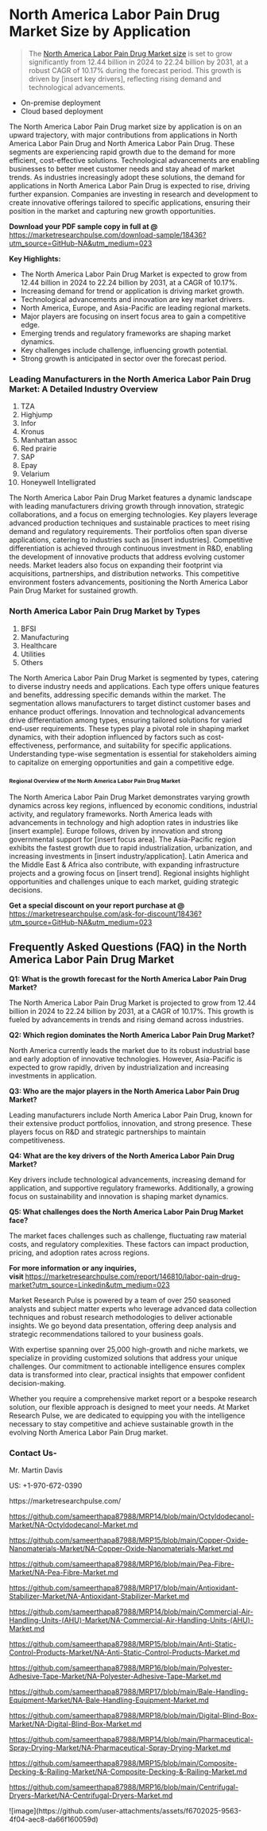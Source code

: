 <h1>North America Labor Pain Drug Market&nbsp;Size by Application</h1><blockquote><p>The <a href="https://marketresearchpulse.com/download-sample/18436?utm_source=GitHub-NA&amp;utm_medium=023">North America Labor Pain Drug Market size</a> is set to grow significantly from 12.44 billion in 2024 to 22.24 billion by 2031, at a robust CAGR of 10.17% during the forecast period. This growth is driven by [insert key drivers], reflecting rising demand and technological advancements.</p></blockquote><ul><li>On-premise deployment <li> Cloud based deployment</li></ul><p>The North America Labor Pain Drug market size by application is on an upward trajectory, with major contributions from applications in North America Labor Pain Drug and North America Labor Pain Drug. These segments are experiencing rapid growth due to the demand for more efficient, cost-effective solutions. Technological advancements are enabling businesses to better meet customer needs and stay ahead of market trends. As industries increasingly adopt these solutions, the demand for applications in North America Labor Pain Drug is expected to rise, driving further expansion. Companies are investing in research and development to create innovative offerings tailored to specific applications, ensuring their position in the market and capturing new growth opportunities.</p><p><strong>Download your PDF sample copy in full at @ </strong><a href="https://marketresearchpulse.com/download-sample/18436?utm_source=GitHub-NA&amp;utm_medium=023">https://marketresearchpulse.com/download-sample/18436?utm_source=GitHub-NA&amp;utm_medium=023</a></p><p><strong>Key Highlights: </strong></p><ul><li>The North America Labor Pain Drug Market is expected to grow from 12.44 billion in 2024 to 22.24 billion by 2031, at a CAGR of 10.17%.</li><li>Increasing demand for trend or application is driving market growth.</li><li>Technological advancements and innovation are key market drivers.</li><li>North America, Europe, and Asia-Pacific are leading regional markets.</li><li>Major players are focusing on insert focus area to gain a competitive edge.</li><li>Emerging trends and regulatory frameworks are shaping market dynamics.</li><li>Key challenges include challenge, influencing growth potential.</li><li>Strong growth is anticipated in sector over the forecast period.</li></ul><h3>Leading Manufacturers in the North America Labor Pain Drug Market: A Detailed Industry Overview</h3><ol><li>TZA</li><li>Highjump</li><li>Infor</li><li>Kronus</li><li>Manhattan assoc</li><li>Red prairie</li><li>SAP</li><li>Epay</li><li>Velarium</li><li>Honeywell Intelligrated</li></ol><div class="flex max-w-full flex-col flex-grow"><div class="min-h-8 text-message flex w-full flex-col items-end gap-2 whitespace-normal break-words [.text-message+&amp;]:mt-5" dir="auto" data-message-author-role="assistant" data-message-id="fd8432e4-4910-450d-b182-61b7bfb0a01f" data-message-model-slug="gpt-4o"><div class="flex w-full flex-col gap-1 empty:hidden first:pt-[3px]"><div class="markdown prose w-full break-words dark:prose-invert light"><p>The North America Labor Pain Drug Market features a dynamic landscape with leading manufacturers driving growth through innovation, strategic collaborations, and a focus on emerging technologies. Key players leverage advanced production techniques and sustainable practices to meet rising demand and regulatory requirements. Their portfolios often span diverse applications, catering to industries such as [insert industries]. Competitive differentiation is achieved through continuous investment in R&amp;D, enabling the development of innovative products that address evolving customer needs. Market leaders also focus on expanding their footprint via acquisitions, partnerships, and distribution networks. This competitive environment fosters advancements, positioning the North America Labor Pain Drug Market for sustained growth.</p></div></div></div></div><h3>North America Labor Pain Drug Market by Types</h3><ol><li>BFSI <li> Manufacturing <li> Healthcare <li> Utilities <li> Others</li></ol><div class="flex max-w-full flex-col flex-grow"><div class="min-h-8 text-message flex w-full flex-col items-end gap-2 whitespace-normal break-words [.text-message+&amp;]:mt-5" dir="auto" data-message-author-role="assistant" data-message-id="084470be-0bb7-4664-bddf-5156b4f41249" data-message-model-slug="gpt-4o-mini"><div class="flex w-full flex-col gap-1 empty:hidden first:pt-[3px]"><div class="markdown prose w-full break-words dark:prose-invert light"><p>The North America Labor Pain Drug Market is segmented by types, catering to diverse industry needs and applications. Each type offers unique features and benefits, addressing specific demands within the market. The segmentation allows manufacturers to target distinct customer bases and enhance product offerings. Innovation and technological advancements drive differentiation among types, ensuring tailored solutions for varied end-user requirements. These types play a pivotal role in shaping market dynamics, with their adoption influenced by factors such as cost-effectiveness, performance, and suitability for specific applications. Understanding type-wise segmentation is essential for stakeholders aiming to capitalize on emerging opportunities and gain a competitive edge.</p></div></div></div></div><h3><span style="font-size: 11px;">Regional Overview of the North America Labor Pain Drug Market</span></h3><div class="flex max-w-full flex-col flex-grow"><div class="min-h-8 text-message flex w-full flex-col items-end gap-2 whitespace-normal break-words [.text-message+&amp;]:mt-5" dir="auto" data-message-author-role="assistant" data-message-id="e9038762-ce64-4e30-91c9-9bd413514231" data-message-model-slug="gpt-4o-mini"><div class="flex w-full flex-col gap-1 empty:hidden first:pt-[3px]"><div class="markdown prose w-full break-words dark:prose-invert light"><p>The North America Labor Pain Drug Market demonstrates varying growth dynamics across key regions, influenced by economic conditions, industrial activity, and regulatory frameworks. North America leads with advancements in technology and high adoption rates in industries like [insert example]. Europe follows, driven by innovation and strong governmental support for [insert focus area]. The Asia-Pacific region exhibits the fastest growth due to rapid industrialization, urbanization, and increasing investments in [insert industry/application]. Latin America and the Middle East &amp; Africa also contribute, with expanding infrastructure projects and a growing focus on [insert trend]. Regional insights highlight opportunities and challenges unique to each market, guiding strategic decisions.</p></div></div></div></div><p><strong>Get a special discount on your report purchase at @ </strong><a href="https://marketresearchpulse.com/ask-for-discount/18436?utm_source=GitHub-NA&amp;utm_medium=023">https://marketresearchpulse.com/ask-for-discount/18436?utm_source=GitHub-NA&amp;utm_medium=023</a></p><h2>Frequently Asked Questions (FAQ) in the North America Labor Pain Drug Market</h2><p><strong>Q1: What is the growth forecast for the North America Labor Pain Drug Market?</strong></p><p>The North America Labor Pain Drug Market is projected to grow from 12.44 billion in 2024 to 22.24 billion by 2031, at a CAGR of 10.17%. This growth is fueled by advancements in trends and rising demand across industries.</p><p><strong>Q2: Which region dominates the North America Labor Pain Drug Market?</strong></p><p>North America currently leads the market due to its robust industrial base and early adoption of innovative technologies. However, Asia-Pacific is expected to grow rapidly, driven by industrialization and increasing investments in application.</p><p><strong>Q3: Who are the major players in the North America Labor Pain Drug Market?</strong></p><p>Leading manufacturers include North America Labor Pain Drug, known for their extensive product portfolios, innovation, and strong presence. These players focus on R&amp;D and strategic partnerships to maintain competitiveness.</p><p><strong>Q4: What are the key drivers of the North America Labor Pain Drug Market?</strong></p><p>Key drivers include technological advancements, increasing demand for application, and supportive regulatory frameworks. Additionally, a growing focus on sustainability and innovation is shaping market dynamics.</p><p><strong>Q5: What challenges does the North America Labor Pain Drug Market face?</strong></p><p>The market faces challenges such as challenge, fluctuating raw material costs, and regulatory complexities. These factors can impact production, pricing, and adoption rates across regions.</p><p><strong>For more information or any inquiries, visit&nbsp;</strong><a href="https://marketresearchpulse.com/report/146810/labor-pain-drug-market?utm_source=Linkedin&utm_medium=023">https://marketresearchpulse.com/report/146810/labor-pain-drug-market?utm_source=Linkedin&utm_medium=023</a></p><p>Market Research Pulse is powered by a team of over 250 seasoned analysts and subject matter experts who leverage advanced data collection techniques and robust research methodologies to deliver actionable insights. We go beyond data presentation, offering deep analysis and strategic recommendations tailored to your business goals.</p><p>With expertise spanning over 25,000 high-growth and niche markets, we specialize in providing customized solutions that address your unique challenges. Our commitment to actionable intelligence ensures complex data is transformed into clear, practical insights that empower confident decision-making.</p><p>Whether you require a comprehensive market report or a bespoke research solution, our flexible approach is designed to meet your needs. At Market Research Pulse, we are dedicated to equipping you with the intelligence necessary to stay competitive and achieve sustainable growth in the evolving North America Labor Pain Drug market.</p><h3><strong>Contact Us-</strong></h3><p>Mr. Martin Davis</p><p>US: +1-970-672-0390</p><p>https://marketresearchpulse.com/</p><p><a href="https://github.com/sameerthapa87988/MRP14/blob/main/Octyldodecanol-Market/NA-Octyldodecanol-Market.md">https://github.com/sameerthapa87988/MRP14/blob/main/Octyldodecanol-Market/NA-Octyldodecanol-Market.md</a></p><p><a href="https://github.com/sameerthapa87988/MRP15/blob/main/Copper-Oxide-Nanomaterials-Market/NA-Copper-Oxide-Nanomaterials-Market.md">https://github.com/sameerthapa87988/MRP15/blob/main/Copper-Oxide-Nanomaterials-Market/NA-Copper-Oxide-Nanomaterials-Market.md</a></p><p><a href="https://github.com/sameerthapa87988/MRP16/blob/main/Pea-Fibre-Market/NA-Pea-Fibre-Market.md">https://github.com/sameerthapa87988/MRP16/blob/main/Pea-Fibre-Market/NA-Pea-Fibre-Market.md</a></p><p><a href="https://github.com/sameerthapa87988/MRP17/blob/main/Antioxidant-Stabilizer-Market/NA-Antioxidant-Stabilizer-Market.md">https://github.com/sameerthapa87988/MRP17/blob/main/Antioxidant-Stabilizer-Market/NA-Antioxidant-Stabilizer-Market.md</a></p><p><a href="https://github.com/sameerthapa87988/MRP14/blob/main/Commercial-Air-Handling-Units-(AHU)-Market/NA-Commercial-Air-Handling-Units-(AHU)-Market.md">https://github.com/sameerthapa87988/MRP14/blob/main/Commercial-Air-Handling-Units-(AHU)-Market/NA-Commercial-Air-Handling-Units-(AHU)-Market.md</a></p><p><a href="https://github.com/sameerthapa87988/MRP15/blob/main/Anti-Static-Control-Products-Market/NA-Anti-Static-Control-Products-Market.md">https://github.com/sameerthapa87988/MRP15/blob/main/Anti-Static-Control-Products-Market/NA-Anti-Static-Control-Products-Market.md</a></p><p><a href="https://github.com/sameerthapa87988/MRP16/blob/main/Polyester-Adhesive-Tape-Market/NA-Polyester-Adhesive-Tape-Market.md">https://github.com/sameerthapa87988/MRP16/blob/main/Polyester-Adhesive-Tape-Market/NA-Polyester-Adhesive-Tape-Market.md</a></p><p><a href="https://github.com/sameerthapa87988/MRP17/blob/main/Bale-Handling-Equipment-Market/NA-Bale-Handling-Equipment-Market.md">https://github.com/sameerthapa87988/MRP17/blob/main/Bale-Handling-Equipment-Market/NA-Bale-Handling-Equipment-Market.md</a></p><p><a href="https://github.com/sameerthapa87988/MRP18/blob/main/Digital-Blind-Box-Market/NA-Digital-Blind-Box-Market.md">https://github.com/sameerthapa87988/MRP18/blob/main/Digital-Blind-Box-Market/NA-Digital-Blind-Box-Market.md</a></p><p><a href="https://github.com/sameerthapa87988/MRP14/blob/main/Pharmaceutical-Spray-Drying-Market/NA-Pharmaceutical-Spray-Drying-Market.md">https://github.com/sameerthapa87988/MRP14/blob/main/Pharmaceutical-Spray-Drying-Market/NA-Pharmaceutical-Spray-Drying-Market.md</a></p><p><a href="https://github.com/sameerthapa87988/MRP15/blob/main/Composite-Decking-&-Railing-Market/NA-Composite-Decking-&-Railing-Market.md">https://github.com/sameerthapa87988/MRP15/blob/main/Composite-Decking-&-Railing-Market/NA-Composite-Decking-&-Railing-Market.md</a></p><p><a href="https://github.com/sameerthapa87988/MRP16/blob/main/Centrifugal-Dryers-Market/NA-Centrifugal-Dryers-Market.md">https://github.com/sameerthapa87988/MRP16/blob/main/Centrifugal-Dryers-Market/NA-Centrifugal-Dryers-Market.md</a></p>
![image](https://github.com/user-attachments/assets/f6702025-9563-4f04-aec8-da66f160059d)
